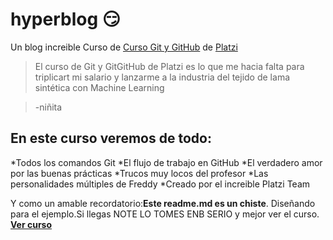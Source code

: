 # hyperblog 😏


Un blog increible Curso de [Curso Git y GitHub](https://platzi.com/cursos/git-github/ "Git y GitHub") de [Platzi](https://platzi.com/"Platzi") 

>El curso de Git y GitGitHub de Platzi es lo que me hacia falta para triplicart mi salario y lanzarme a la industria del tejido de lama sintética con Machine Learning

>-niñita

## En este curso veremos de todo:

*Todos los comandos Git
*El flujo de trabajo en GitHub
*El verdadero amor por las buenas prácticas
*Trucos muy locos del profesor
*Las personalidades múltiples de Freddy
*Creado por el increible Platzi Team

Y como un amable recordatorio:**Este readme.md es un chiste**. Diseñando para el ejemplo.Si llegas NOTE LO TOMES ENB SERIO y mejor ver el curso. [**Ver curso**](https://platzi.com/cursos/git-github/ "Git y GitHub") 
